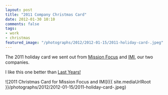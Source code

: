 ```yaml
---
layout: post
title: "2011 Company Christmas Card"
date: 2012-01-30 10:10
comments: false
tags:
- work
- christmas
featured_image: "/photographs/2012/2012-01-15/2011-holiday-card-.jpeg"
---
```

The 2011 holiday card we sent out from [Mission Focus](http://missionfocus.com) and [IMI](http://imintel.org), our two companies.

I like this one better than [Last Years!](/blog/2011/01/04/holiday-card-for-my-companies/)

![2011 Christmas Card for Mission Focus and IMI]({{ site.mediaUrlRoot }}/photographs/2012/2012-01-15/2011-holiday-card-.jpeg)
